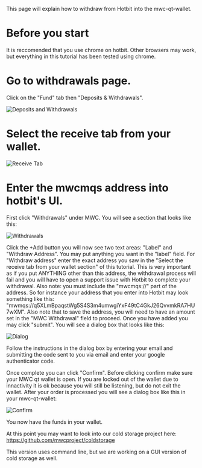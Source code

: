 This page will explain how to withdraw from Hotbit into the mwc-qt-wallet.

# Before you start

It is reccomended that you use chrome on hotbit. Other browsers may work, but everything in this tutorial has been tested using chrome.

# Go to withdrawals page.

Click on the "Fund" tab then "Deposits & Withdrawals".

![Deposits and Withdrawals](https://raw.githubusercontent.com/mwcproject/mwc-qt-wallet/master/DOC/Screen%20Shot%202019-12-04%20at%204.57.38%20PM.png)

# Select the receive tab from your wallet.

![Receive Tab](https://raw.githubusercontent.com/mwcproject/mwc-qt-wallet/master/DOC/Screen_Shot_2019-12-04_at_8.45.02_AM_50.png)

# Enter the mwcmqs address into hotbit's UI.

First click "Withdrawals" under MWC. You will see a section that looks like this:

![Withdrawals](https://raw.githubusercontent.com/mwcproject/mwc-qt-wallet/master/DOC/Screen%20Shot%202019-12-04%20at%205.11.18%20PM.png)

Click the +Add button you will now see two text areas: "Label" and "Withdraw Address". You may put anything you want in the "label" field. For "Withdraw address" enter the exact address you saw in the "Select the receive tab from your wallet section" of this tutorial. This is very important as if you put ANYTHING other than this address, the withdrawal process will fail and you will have to open a support issue with Hotbit to complete your withdrawal. Also note: you must include the "mwcmqs://" part of the address. So for instance your address that you enter into Hotbit may look something like this: "mwmqs://q5XLmBpaqstWg5S4S3m4umwgiYxF49tC4GkJ26QvvmkRA7HU7wXM". Also note that to save the address, you will need to have an amount set in the "MWC Withdrawal" field to proceed. Once you have added you may click "submit". You will see a dialog box that looks like this:

![Dialog](https://raw.githubusercontent.com/mwcproject/mwc-qt-wallet/master/DOC/Screen%20Shot%202019-12-04%20at%205.18.29%20PM.png)

Follow the instructions in the dialog box by entering your email and submitting the code sent to you via email and enter your google authenticator code.

Once complete you can click "Confirm". Before clicking confirm make sure your MWC qt wallet is open. If you are locked out of the wallet due to innactivity it is ok because you will still be listening, but do not exit the wallet. After your order is processed you will see a dialog box like this in your mwc-qt-wallet:

![Confirm](https://raw.githubusercontent.com/mwcproject/mwc-qt-wallet/master/DOC/Screen%20Shot%202019-12-04%20at%205.20.58%20PM.png)

You now have the funds in your wallet.

At this point you may want to look into our cold storage project here: https://github.com/mwcproject/coldstorage

This version uses command line, but we are working on a GUI version of cold storage as well.
